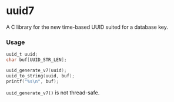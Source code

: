 # uuid7
A C library for the new time-based UUID suited for a database key.

### Usage
```c
uuid_t uuid;
char buf[UUID_STR_LEN];

uuid_generate_v7(uuid);
uuid_to_string(uuid, buf);
printf("%s\n", buf);
```

`uuid_generate_v7()` is not thread-safe.